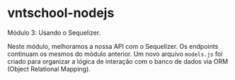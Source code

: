 # vntschool-nodejs

Módulo 3: Usando o Sequelizer.

Neste módulo, melhoramos a nossa API com o Sequelizer. Os endpoints continuam os mesmos do módulo anterior. Um novo arquivo `models.js` foi criado para organizar a lógica de interação com o banco de dados via ORM (Object Relational Mapping).